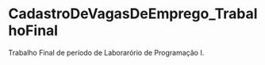 # CadastroDeVagasDeEmprego_TrabalhoFinal
 Trabalho Final de período de Laborarório de Programação I.
